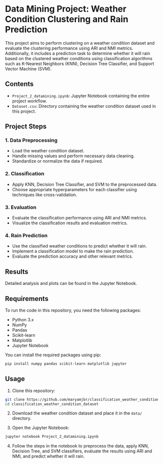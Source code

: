 # Data Mining Project: Weather Condition Clustering and Rain Prediction
This project aims to perform clustering on a weather condition dataset and evaluate the clustering performance using ARI and NMI metrics. Additionally, it includes a prediction task to determine whether it will rain based on the clustered weather conditions using classification algorithms such as K-Nearest Neighbors (KNN), Decision Tree Classifier, and Support Vector Machine (SVM).

## Contents

- `Project_2_datamining.ipynb`: Jupyter Notebook containing the entire project workflow.
- `Dataset.csv`: Directory containing the weather condition dataset used in this project.
## Project Steps

### 1. Data Preprocessing

- Load the weather condition dataset.
- Handle missing values and perform necessary data cleaning.
- Standardize or normalize the data if required.

### 2. Classification

- Apply KNN, Decision Tree Classifier, and SVM to the preprocessed data.
- Choose appropriate hyperparameters for each classifier using techniques like cross-validation.

### 3. Evaluation

- Evaluate the classification performance using ARI and NMI metrics.
- Visualize the classification results and evaluation metrics.

### 4. Rain Prediction

- Use the classified weather conditions to predict whether it will rain.
- Implement a classification model to make the rain prediction.
- Evaluate the prediction accuracy and other relevant metrics.

## Results

Detailed analysis and plots can be found in the Jupyter Notebook.

## Requirements

To run the code in this repository, you need the following packages:

- Python 3.x
- NumPy
- Pandas
- Scikit-learn
- Matplotlib
- Jupyter Notebook

You can install the required packages using pip:

```bash
pip install numpy pandas scikit-learn matplotlib jupyter
```

## Usage

1. Clone this repository:

```bash
git clone https://github.com/maryamjbr/classification_weather_condition_dataset.git
cd classification_weather_condition_dataset
```

2. Download the weather condition dataset and place it in the `data/` directory.

3. Open the Jupyter Notebook:

```bash
jupyter notebook Project_2_datamining.ipynb
```

4. Follow the steps in the notebook to preprocess the data, apply KNN, Decision Tree, and SVM classifiers, evaluate the results using ARI and NMI, and predict whether it will rain.



